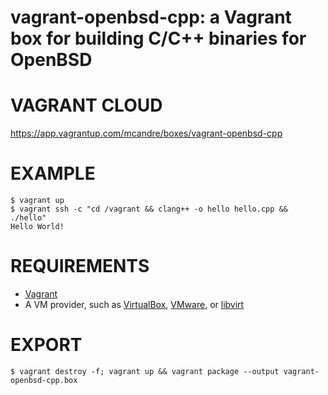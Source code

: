 # vagrant-openbsd-cpp: a Vagrant box for building C/C++ binaries for OpenBSD

# VAGRANT CLOUD

https://app.vagrantup.com/mcandre/boxes/vagrant-openbsd-cpp

# EXAMPLE

```console
$ vagrant up
$ vagrant ssh -c "cd /vagrant && clang++ -o hello hello.cpp && ./hello"
Hello World!
```

# REQUIREMENTS

* [Vagrant](https://www.vagrantup.com)
* A VM provider, such as [VirtualBox](https://www.virtualbox.org), [VMware](https://www.vmware.com), or [libvirt](https://libvirt.org)

# EXPORT

```console
$ vagrant destroy -f; vagrant up && vagrant package --output vagrant-openbsd-cpp.box
```
